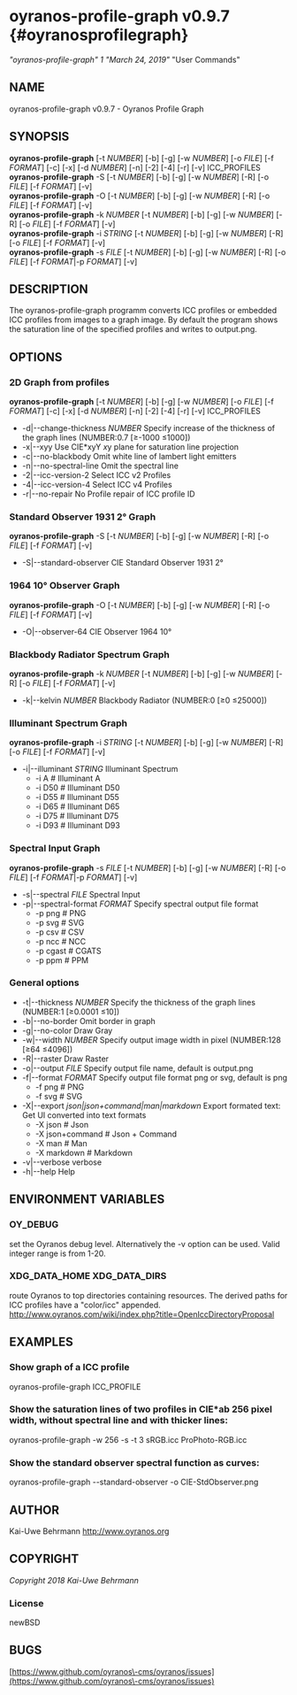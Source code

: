 # oyranos\-profile\-graph v0.9.7 {#oyranosprofilegraph}
*"oyranos\-profile\-graph"* *1* *"March 24, 2019"* "User Commands"
## NAME
oyranos\-profile\-graph v0.9.7 \- Oyranos Profile Graph
## SYNOPSIS
**oyranos\-profile\-graph** [\-t *NUMBER*] [\-b] [\-g] [\-w *NUMBER*] [\-o *FILE*] [\-f *FORMAT*] [\-c] [\-x] [\-d *NUMBER*] [\-n] [\-2] [\-4] [\-r] [\-v] ICC\_PROFILES
<br />
**oyranos\-profile\-graph** \-S [\-t *NUMBER*] [\-b] [\-g] [\-w *NUMBER*] [\-R] [\-o *FILE*] [\-f *FORMAT*] [\-v]
<br />
**oyranos\-profile\-graph** \-O [\-t *NUMBER*] [\-b] [\-g] [\-w *NUMBER*] [\-R] [\-o *FILE*] [\-f *FORMAT*] [\-v]
<br />
**oyranos\-profile\-graph** \-k *NUMBER* [\-t *NUMBER*] [\-b] [\-g] [\-w *NUMBER*] [\-R] [\-o *FILE*] [\-f *FORMAT*] [\-v]
<br />
**oyranos\-profile\-graph** \-i *STRING* [\-t *NUMBER*] [\-b] [\-g] [\-w *NUMBER*] [\-R] [\-o *FILE*] [\-f *FORMAT*] [\-v]
<br />
**oyranos\-profile\-graph** \-s *FILE* [\-t *NUMBER*] [\-b] [\-g] [\-w *NUMBER*] [\-R] [\-o *FILE*] [\-f *FORMAT*|\-p *FORMAT*] [\-v]
<br />
## DESCRIPTION
The  oyranos\-profile\-graph programm converts ICC profiles or embedded ICC profiles from images to a graph image. By default the program shows the saturation line of the specified profiles and writes to output.png.
## OPTIONS
### 2D Graph from profiles
**oyranos\-profile\-graph** [\-t *NUMBER*] [\-b] [\-g] [\-w *NUMBER*] [\-o *FILE*] [\-f *FORMAT*] [\-c] [\-x] [\-d *NUMBER*] [\-n] [\-2] [\-4] [\-r] [\-v] ICC\_PROFILES

* \-d|\-\-change\-thickness *NUMBER*	Specify increase of the thickness of the graph lines (NUMBER:0.7 [≥\-1000 ≤1000])
* \-x|\-\-xyy	Use CIE*xyY *x*y plane for saturation line projection
* \-c|\-\-no\-blackbody	Omit white line of lambert light emitters
* \-n|\-\-no\-spectral\-line	Omit the spectral line
* \-2|\-\-icc\-version\-2	Select ICC v2 Profiles
* \-4|\-\-icc\-version\-4	Select ICC v4 Profiles
* \-r|\-\-no\-repair	No Profile repair of ICC profile ID

### Standard Observer 1931 2° Graph
**oyranos\-profile\-graph** \-S [\-t *NUMBER*] [\-b] [\-g] [\-w *NUMBER*] [\-R] [\-o *FILE*] [\-f *FORMAT*] [\-v]

* \-S|\-\-standard\-observer	CIE Standard Observer 1931 2°

### 1964 10° Observer Graph
**oyranos\-profile\-graph** \-O [\-t *NUMBER*] [\-b] [\-g] [\-w *NUMBER*] [\-R] [\-o *FILE*] [\-f *FORMAT*] [\-v]

* \-O|\-\-observer\-64	CIE Observer 1964 10°

### Blackbody Radiator Spectrum Graph
**oyranos\-profile\-graph** \-k *NUMBER* [\-t *NUMBER*] [\-b] [\-g] [\-w *NUMBER*] [\-R] [\-o *FILE*] [\-f *FORMAT*] [\-v]

* \-k|\-\-kelvin *NUMBER*	Blackbody Radiator (NUMBER:0 [≥0 ≤25000])

### Illuminant Spectrum Graph
**oyranos\-profile\-graph** \-i *STRING* [\-t *NUMBER*] [\-b] [\-g] [\-w *NUMBER*] [\-R] [\-o *FILE*] [\-f *FORMAT*] [\-v]

* \-i|\-\-illuminant *STRING*	Illuminant Spectrum
   * \-i A		# Illuminant A
   * \-i D50		# Illuminant D50
   * \-i D55		# Illuminant D55
   * \-i D65		# Illuminant D65
   * \-i D75		# Illuminant D75
   * \-i D93		# Illuminant D93

### Spectral Input Graph
**oyranos\-profile\-graph** \-s *FILE* [\-t *NUMBER*] [\-b] [\-g] [\-w *NUMBER*] [\-R] [\-o *FILE*] [\-f *FORMAT*|\-p *FORMAT*] [\-v]

* \-s|\-\-spectral *FILE*	Spectral Input
* \-p|\-\-spectral\-format *FORMAT*	Specify spectral output file format
   * \-p png		# PNG
   * \-p svg		# SVG
   * \-p csv		# CSV
   * \-p ncc		# NCC
   * \-p cgast		# CGATS
   * \-p ppm		# PPM

### General options

* \-t|\-\-thickness *NUMBER*	Specify the thickness of the graph lines (NUMBER:1 [≥0.0001 ≤10])
* \-b|\-\-no\-border	Omit border in graph
* \-g|\-\-no\-color	Draw Gray
* \-w|\-\-width *NUMBER*	Specify output image width in pixel (NUMBER:128 [≥64 ≤4096])
* \-R|\-\-raster	Draw Raster
* \-o|\-\-output *FILE*	Specify output file name, default is output.png
* \-f|\-\-format *FORMAT*	Specify output file format png or svg, default is png
   * \-f png		# PNG
   * \-f svg		# SVG
* \-X|\-\-export *json|json+command|man|markdown*	Export formated text: Get UI converted into text formats
   * \-X json		# Json
   * \-X json+command		# Json + Command
   * \-X man		# Man
   * \-X markdown		# Markdown
* \-v|\-\-verbose	verbose
* \-h|\-\-help	Help

## ENVIRONMENT VARIABLES
### OY\_DEBUG
set the Oyranos debug level. Alternatively the \-v option can be used. Valid integer range is from 1\-20.
### XDG\_DATA\_HOME XDG\_DATA\_DIRS
route Oyranos to top directories containing resources. The derived paths for ICC profiles have a "color/icc" appended. http://www.oyranos.com/wiki/index.php?title=OpenIccDirectoryProposal  
## EXAMPLES
### Show graph of a ICC profile
oyranos\-profile\-graph ICC\_PROFILE 
### Show the saturation lines of two profiles in CIE*ab 256 pixel width, without spectral line and with thicker lines:
oyranos\-profile\-graph \-w 256 \-s \-t 3 sRGB.icc ProPhoto\-RGB.icc 
### Show the standard observer spectral function as curves:
oyranos\-profile\-graph \-\-standard\-observer \-o CIE\-StdObserver.png 
## AUTHOR
Kai\-Uwe Behrmann http://www.oyranos.org
## COPYRIGHT
*Copyright 2018 Kai\-Uwe Behrmann*


### License
newBSD
## BUGS
[https://www.github.com/oyranos\-cms/oyranos/issues](https://www.github.com/oyranos\-cms/oyranos/issues)

